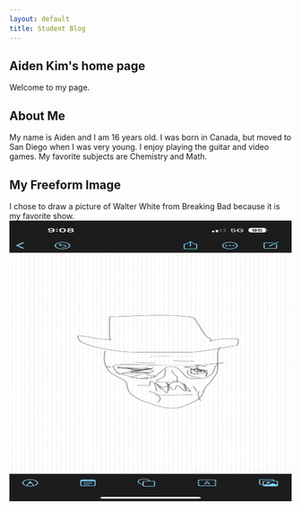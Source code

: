 ```yaml
---
layout: default
title: Student Blog
---
```



## Aiden Kim's home page
Welcome to my page.

## About Me
My name is Aiden and I am 16 years old. I was born in Canada, but moved to San Diego when I was very young. I enjoy playing the guitar and video games. My favorite subjects are Chemistry and Math.
 
 ## My Freeform Image
 I chose to draw a picture of Walter White from Breaking Bad because it is my favorite show.
<img src = "images/IMG_0408.PNG" Width="700" height = "500">